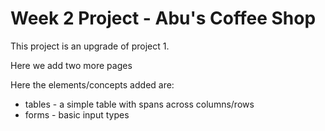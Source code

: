 # Week 2 Project - Abu's Coffee Shop

This project is an upgrade of project 1.

Here we add two more pages

Here the elements/concepts added are:

- tables - a simple table with spans across columns/rows
- forms - basic input types
